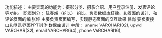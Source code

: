 功能描述：
主要实现的功能为：摄影分类、摄影介绍、用户登录注册、发表评论等功能。
职责划分：
陈春旭（组长）
组长、负责数据库搭建、和页面的设计、和评论页面的编
张坤
主要负责页面编写，实现静态页面的交互效果
韩岗
要负责接口和登录界面PPT制作
数据库设计
字段： 
  uname VARCHAR(32),
  upwd VARCHAR(32),
  email VARCHAR(64),
  phone VARCHAR(16), 
